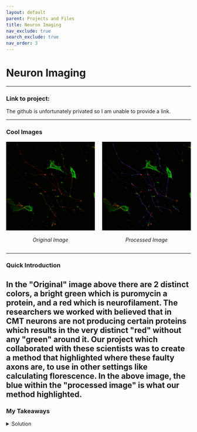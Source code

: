```yaml
---
layout: default
parent: Projects and Files
title: Neuron Imaging
nav_exclude: true
search_exclude: true
nav_order: 3
---
```

# Neuron Imaging
---
### Link to project: 

The github is unfortunately privated so I am unable to provide a link.

---
### Cool Images

<div style="display: flex; justify-content: space-around; align-items: flex-start; gap: 20px;">
  <div style="text-align: center;">
    <img src="/assets/images/NeuronImages/Original.png" alt="Original Image" style="max-width: 100%; height: auto;">
    <p><em>Original Image</em></p>
  </div>
  <div style="text-align: center;">
    <img src="/assets/images/NeuronImages/Processed.png" alt="Processed Image" style="max-width: 100%; height: auto;">
    <p><em>Processed Image</em></p>
  </div>
</div>


--- 
### Quick Introduction


In the "Original" image above there are 2 distinct colors, a bright green which is puromycin a protein, and a red which is neurofilament. 
The researchers we worked with believed that in CMT neurons are not producing certain proteins which results in the very distinct "red" without any "green" around it. Our project which collaborated with these scientists was to create a method that highlighted where these faulty axons are, to use in other settings like calculating florescence. In the above image, the blue within the "processed image" is what our method highlighted.
---
### My Takeaways
<details markdown="block">
<summary>Solution  </summary>
I did some work as an Undergraduate Research Assistant from October 2024 to March 2025 directly led to the development of the "Neuron Imaging" projet.  My core contribution was developing a Python algorithm to highlight axons within fluorescent images of neurons, a significant advancement that eliminated the need for manual tracing. Beyond this, I worked with a teammate to create a method that effectively eliminates noise within these images,  drastically improving data quality and processing efficiency. This algorithm was subsequently integrated into a larger pipeline capable of processing hundreds of images rapidly, extracting  information such as axon length and fluorescence. This artifact demonstrates my strong command of Python, my ability to design and implement efficient algorithms for scientific data processing, and my capacity to contribute to meaningful research outcomes. It showcases my problem-solving skills in enhancing data quality and automating labor-intensive tasks within a research environment.
</details>
